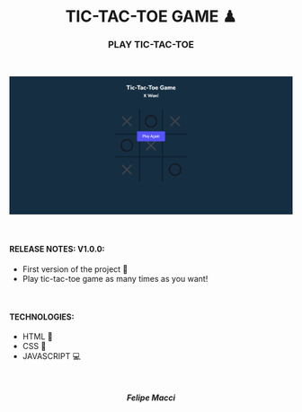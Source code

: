 <h1 align="center">TIC-TAC-TOE GAME ♟</h1>
<h3 align="center">PLAY TIC-TAC-TOE</h3>

<br/>

<p align="center">
    <img width="800px" src="./.github/demo.png" alt="Demo Image">
</p>

<br />

#### RELEASE NOTES: V1.0.0:
- First version of the project 🎉
- Play tic-tac-toe game as many times as you want!

<br />

#### TECHNOLOGIES:
- HTML 📄
- CSS 🎨
- JAVASCRIPT 💻

<br />

<h5 align="center">Felipe Macci</h5>